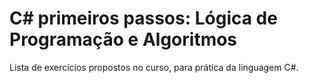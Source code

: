 # C# primeiros passos: Lógica de Programação e Algoritmos
Lista de exercicios propostos no curso, para prática da linguagem C#. 
